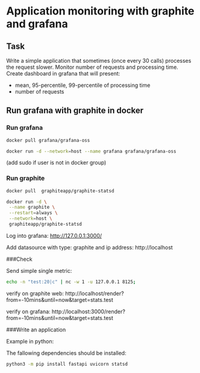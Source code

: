 # Application monitoring with graphite and grafana

## Task

Write a simple application that sometimes (once every 30 calls) processes the request slower.
Monitor number of requests and processing time.
Create dashboard in grafana that will present: 
- mean, 95-percentile, 99-percentile of processing time
- number of requests

## Run grafana with graphite in docker

### Run grafana

```bash
docker pull grafana/grafana-oss

docker run -d --network=host --name grafana grafana/grafana-oss
```

(add sudo if user is not in docker group)

### Run graphite

```bash
docker pull  graphiteapp/graphite-statsd

docker run -d \
 --name graphite \
 --restart=always \
 --network=host \
 graphiteapp/graphite-statsd
```

Log into grafana:
http://127.0.0.1:3000/

Add datasource with type: graphite and ip address: http://localhost

###Check

Send simple single metric:

```bash
echo -n "test:20|c" | nc -w 1 -u 127.0.0.1 8125;
```

verify on graphite web:
http://localhost/render?from=-10mins&until=now&target=stats.test

verify on grafana:
http://localhost:3000/render?from=-10mins&until=now&target=stats.test

###Write an application 

Example in python:

The fallowing dependencies should be installed:

```bash
python3 -m pip install fastapi uvicorn statsd
```

